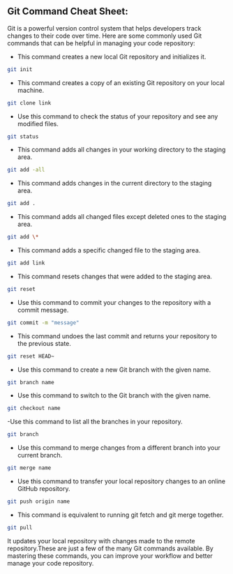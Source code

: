 ## Git Command Cheat Sheet:

Git is a powerful version control system that helps developers track changes to their code over time. Here are some commonly used Git commands that can be helpful in managing your code repository:

- This command creates a new local Git repository and initializes it.

```sh
git init
```

- This command creates a copy of an existing Git repository on your local machine.

```sh
git clone link
```

- Use this command to check the status of your repository and see any modified files.

```sh
git status
```

- This command adds all changes in your working directory to the staging area.

```sh
git add -all
```

- This command adds changes in the current directory to the staging area.

```sh
git add .
```

- This command adds all changed files except deleted ones to the staging area.

```sh
git add \*
```

- This command adds a specific changed file to the staging area.

```sh
git add link
```

- This command resets changes that were added to the staging area.

```sh
git reset
```

- Use this command to commit your changes to the repository with a commit message.

```sh
git commit -m "message"
```

- This command undoes the last commit and returns your repository to the previous state.

```sh
git reset HEAD~
```

- Use this command to create a new Git branch with the given name.

```sh
git branch name
```

- Use this command to switch to the Git branch with the given name.

```sh
git checkout name
```

-Use this command to list all the branches in your repository.

```sh
git branch
```

- Use this command to merge changes from a different branch into your current branch.

```sh
git merge name
```

- Use this command to transfer your local repository changes to an online GitHub repository.

```sh
git push origin name
```

- This command is equivalent to running git fetch and git merge together.

```sh
git pull
```

It updates your local repository with changes made to the remote repository.These are just a few of the many Git commands available. By mastering these commands, you can improve your workflow and better manage your code repository.
